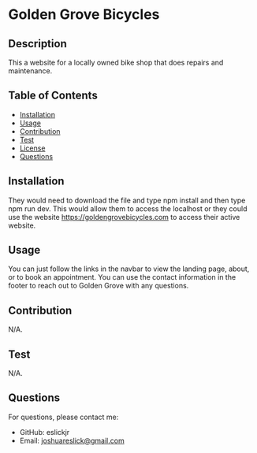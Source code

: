 # Golden Grove Bicycles
  
  ## Description
  This a website for a locally owned bike shop that does repairs and maintenance.
  ## Table of Contents
  - [Installation](#installation)
  - [Usage](#usage)
  - [Contribution](#contribution)
  - [Test](#test)
  - [License](#license)
  - [Questions](#questions)
  ## Installation
  They would need to download the file and type npm install and then type npm run dev. This would allow them to access the localhost or they could use the website https://goldengrovebicycles.com to access their active website.
  ## Usage
  You can just follow the links in the navbar to view the landing page, about, or to book an appointment. You can use the contact information in the footer to reach out to Golden Grove with any questions.
  ## Contribution
  N/A.
  ## Test
  N/A.
  
  
  ## Questions
  For questions, please contact me:
  - GitHub: eslickjr
  - Email: joshuareslick@gmail.com
  
